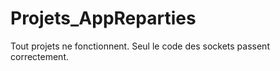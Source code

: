 # Projets_AppReparties
Tout  projets ne fonctionnent. Seul le code des sockets passent correctement.
